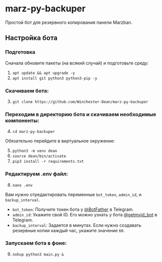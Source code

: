 # marz-py-backuper

Простой бот для резервного копирования панели Marzban.

## Настройка бота

### Подготовка

Сначала обновите пакеты (на всякий случай) и подготовьте среду:

1.  ```apt update && apt upgrade -y```
2.  ```apt install git python3 python3-pip -y```

### Скачиваем бота:

3.  ```git clone https://github.com/Winchester-Dean/marz-py-backuper```

### Переходим в директорию бота и скачиваем необходимые компоненты:

4.  ```cd marz-py-backuper```

Обязательно перейдите в виртуальное окружение:

5.  `python3 -m venv dean`
6.  `source dean/bin/activate`
7.  `pip3 install -r requirements.txt`

### Редактируем .env файл:

8.  `nano .env`

Вам нужно отредактировать переменные `bot_token`, `admin_id`, и `backup_interval`.

*   `bot_token`: Получите токен бота у [@BotFather](https://t.me/BotFather) в Telegram.
*   `admin_id`: Укажите свой ID. Его можно узнать у бота [@getmyid_bot](https://t.me/getmyid_bot) в Telegram.
*   `backup_interval`: Задается в минутах. Если нужно создавать резервные копии каждый час, укажите значение `60`.

### Запускаем бота в фоне:

9.  `nohup python3 main.py &`
